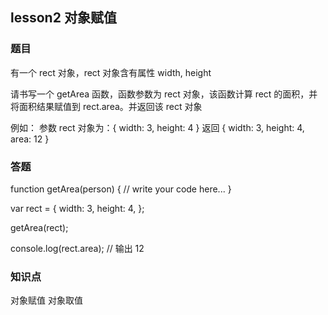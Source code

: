 ## lesson2 对象赋值

### 题目

有一个 rect 对象，rect 对象含有属性 width, height

请书写一个 getArea 函数，函数参数为 rect 对象，该函数计算 rect 的面积，并将面积结果赋值到 rect.area。并返回该 rect 对象

例如：
参数 rect 对象为：{ width: 3, height: 4 }
返回 { width: 3, height: 4, area: 12 }

### 答题
function getArea(person) {
  // write your code here...
}

var rect = {
  width: 3,
  height: 4,
};

getArea(rect);

console.log(rect.area); // 输出 12

### 知识点

对象赋值
对象取值

